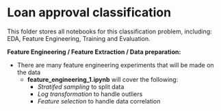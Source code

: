 # Loan approval classification 

This folder stores all notebooks for this classification problem, including: EDA, Feature Engineering, Training and Evaluation.

**Feature Engineering / Feature Extraction / Data preparation:**
- There are many feature engineering experiments that will be made on the data
    - **feature_engineering_1.ipynb** will cover the following:
        - *Stratifed sampling* to split data 
        - *Log transformation* to handle outliers
        - *Feature selection* to handle data correlation